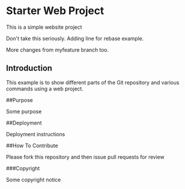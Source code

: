 # Starter Web Project

This is a simple website project

Don't take this seriously. Adding line for rebase example.

More changes from myfeature branch too.

## Introduction

This example is to show different parts of the Git repository and various commands using a web project.

##Purpose

Some purpose

##Deployment

Deployment instructions

##How To Contribute

Please fork this repository and then issue pull requests for review

###Copyright

Some copyright notice
